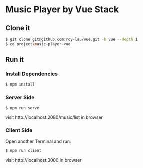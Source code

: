 # Music Player by Vue Stack

## Clone it

```bash
$ git clone git@github.com:roy-lau/vue.git -b vue --depth 1
$ cd project\music-player-vue
```

## Run it

### Install Dependencies

```bash
$ npm install
```

### Server Side

```bash
$ npm run serve
```

visit http://localhost:2080/music/list in browser

### Client Side

Open another Terminal and run:

```bash
$ npm run client
```

visit http://localhost:3000 in browser

